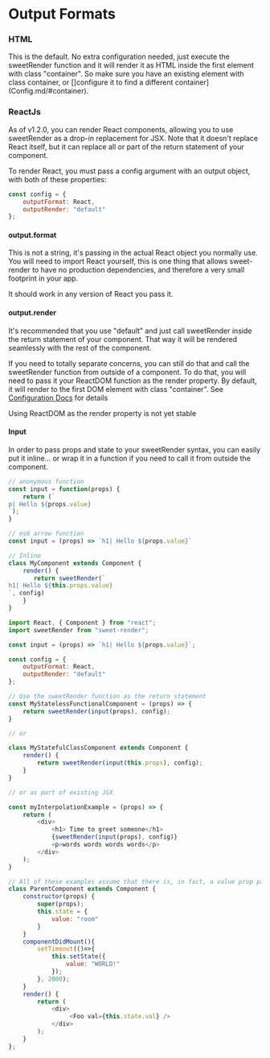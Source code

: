 # Output Formats

### HTML
This is the default. No extra configuration needed, just execute the sweetRender function and it will render it as HTML inside the first element with class "container". So make sure you have an existing element with class container, or []configure it to find a different container](Config.md/#container).

### ReactJs

As of v1.2.0, you can render React components, allowing you to use sweetRender as a drop-in replacement for JSX. Note that it doesn't replace React itself, but it can replace all or part of the return statement of your component.

To render React, you must pass a config argument with an output object, with both of these properties:

```javascript
const config = {
    outputFormat: React,
    outputRender: "default"    
};
```
#### output.format

This is not a string, it's passing in the actual React object you normally use. 
You will need to import React yourself, this is one thing that allows sweet-render to have no production dependencies, and therefore a very small footprint in your app.

It should work in any version of React you pass it.

#### output.render

It's recommended that you use "default" and just call sweetRender inside the return statement of your component. 
That way it will be rendered seamlessly with the rest of the component.

If you need to totally separate concerns, you can still do that and call the sweetRender function from outside of a component.
To do that, you will need to pass it your ReactDOM function as the render property. 
By default, it will render to the first DOM element with class "container". See [Configuration Docs](Config.md/#container) for details

Using ReactDOM as the render property is not yet stable

#### Input

In order to pass props and state to your sweetRender syntax, you can easily put it inline... or wrap it in a function if you need to call it from outside the component.
 
```javascript
// anonymous function
const input = function(props) {
    return (`
p| Hello ${props.value}
`);
}

// es6 arrow function
const input = (props) => `h1| Hello ${props.value}`

// Inline
class MyComponent extends Component {
    render() {
       return sweetRender(`
h1| Hello ${this.props.value}
`, config) 
    }
}
```

```javascript
import React, { Component } from "react";
import sweetRender from "sweet-render";

const input = (props) => `h1| Hello ${props.value}`;

const config = {
    outputFormat: React,
    outputRender: "default"
};

// Use the sweetRender function as the return statement
const MyStatelessFunctionalComponent = (props) => {
    return sweetRender(input(props), config);
}

// or

class MyStatefulClassComponent extends Component {
    render() {
        return sweetRender(input(this.props), config);
    }
}

// or as part of existing JSX

const myInterpolationExample = (props) => {
    return (
        <div>
            <h1> Time to greet someone</h1>
            {sweetRender(input(props), config)}
            <p>words words words words</p>
        </div>
    );
}

// All of these examples assume that there is, in fact, a value prop passed from a parent, like usual.
class ParentComponent extends Component {
    constructor(props) {
        super(props);
        this.state = {
            value: "room"
        }
    }
    componentDidMount(){
        setTimeout(()=>{
            this.setState({
                value: "WORLD!"
            });
        }, 2000);
    }
    render() {
        return (
            <div>
                 <Foo val={this.state.val} />
            </div>
        );
    }
};

```